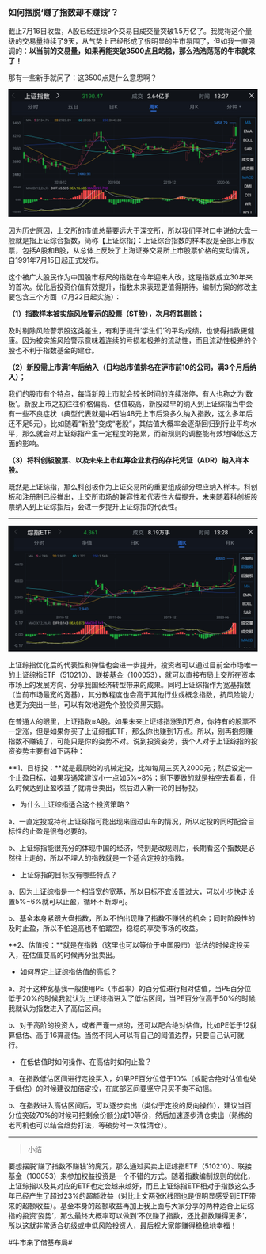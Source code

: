 ### 如何摆脱‘赚了指数却不赚钱’？

截止7月16日收盘，A股已经连续9个交易日成交量突破1.5万亿了。我觉得这个量级的交易量持续了9天，从气势上已经形成了很明显的牛市氛围了，但如我一直强调的：**以当前的交易量，如果再能突破3500点且站稳，那么浩浩荡荡的牛市就来了！**

那有一些新手就问了：这3500点是什么意思啊？

![上综](../img/szzz-info-1.jpg)

因为历史原因，上交所的市值总量要远大于深交所，所以我们平时口中说的大盘一般就是指上证综合指数，简称【上证综指】：上证综合指数的样本股是全部上市股票，包括A股和B股，从总体上反映了上海证券交易所上市股票价格的变动情况，自1991年7月15日起正式发布。

这个被广大股民作为中国股市标尺的指数在今年迎来大改，这是指数成立30年来的首次。优化后投资价值有效提升，指数未来表现更值得期待。编制方案的修改主要包含三个方面（7月22日起实施）：

**（1）指数样本被实施风险警示的股票（ST股），次月将其剔除；**

及时剔除风险警示股这类差生，有利于提升‘学生们’的平均成绩，也使得指数更健康。因为被实施风险警示意味着连续的亏损和极差的流动性，而且流动性极差的个股也不利于指数基金的建仓。

**（2）新股需上市满1年后纳入（日均总市值排名在沪市前10的公司，满3个月后纳入）；**

我们的股市有个特点，每当新股上市就会较长时间的连续涨停，有人也称之为‘数板’。新股上市之初往往价格偏高、估值较高，新股过早的纳入到上证综指当中会有一些不良症状（典型代表就是中石油48元上市后没多久纳入指数，这么多年后还不足5元）。比如随着“新股”变成“老股”，其估值大概率会逐渐回归到行业平均水平，那么就会对上证综指产生一定程度的拖累，而新规则的调整能有效地降低这方面的影响。

**（3）将科创板股票、以及未来上市红筹企业发行的存托凭证（ADR）纳入样本股。**

既然是上证综指，那么科创板作为上证交易所的重要组成部分理应纳入样本。科创板和注册制已经推出，上交所市场的兼容性和代表性大幅提升，未来随着科创板股票纳入到上证综指后，会进一步提升上证综指的代表性。

---

![上综ETF](../img/szzz-info-2.jpg)

上证综指优化后的代表性和弹性也会进一步提升，投资者可以通过目前全市场唯一的上证综指ETF（510210）、联接基金（100053），就可以直接布局上交所在资本市场上的发展方向、分享我国经济转型带来的成果。同时上证综指作为宽基指数（当前市场最宽的宽基），其分散程度也会高于其他行业或概念指数，抗风险能力也更为突出一些，可以有效地避免个股投资黑天鹅。

在普通人的眼里，上证指数≈A股。如果未来上证综指涨到1万点，你持有的股票不一定涨，但是如果你买了上证综指ETF，那么你也赚到1万点。所以，别再抱怨赚指数不赚钱了，可能只是你的姿势不对。说到投资姿势，我个人对于上证综指的投资姿势主要有如下两种：

**1、目标投：**就是最原始的机械定投，比如每周三买入2000元；然后设定一个止盈目标，如果我通常建议小一点如5%~8%；剩下要做的就是抽空去看看，什么时候达到止盈收益了就清仓卖出，然后进入新一轮的目标投。

- 为什么上证综指适合这个投资策略？

a、一直定投或持有上证综指可能出现来回过山车的情况，所以定投的同时配合目标性的止盈是很有必要的。

b、上证综指能很充分的体现中国的经济，特别是改规则后，长期看这个指数是必然往上走的，所以不埋人的指数就是一个适合定投的指数。

- 上证综指的目标投有哪些特点？

a、因为上证综指是一个相当宽的宽基，所以目标不宜设置过大，可以小步快走设置5%~6%就可以止盈，循环不断即可。

b、基金本身紧跟大盘指数，所以不怕出现赚了指数不赚钱的机会；同时阶段性的及时止盈，所以不怕追高也不怕踏空，稳稳的享受市场的收益。

**2、估值投：**就是在指数（这里也可以等价于中国股市）低估的时候定投买入，在估值变高的时候再分批卖出。

- 如何界定上证综指估值的高低？

a、对于这种宽基我一般使用PE（市盈率）的百分位进行相对估值，当PE百分位低于20%的时候我就认为上证综指进入了低估区间，当PE百分位高于50%的时候我就认为指数进入了高估区间。

b、对于高阶的投资人，或者严谨一点的，还可以配合绝对估值，比如PE低于12就算低估、高于16算高估。当然不同人可以有自己的阈值边界，只要自己认可就行。

- 在低估值时如何操作、在高估时如何止盈？

a、在指数低估区间进行定投买入，如果PE百分位低于10%（或配合绝对估值也处于低估）的时候建议加倍定投，在底部区间要坚守只买不卖不动摇。

b、在指数进入高估区间后，可以逐步卖出（类似于定投的反向操作），建议当百分位突破70%的时候可把剩余份额分成10等份，然后加速逐步清仓卖出（熟练的老司机也可以结合趋势打法，等破势时一次性清仓）。

---

> 小结

要想摆脱‘赚了指数不赚钱’的魔咒，那么通过买卖上证综指ETF（510210）、联接基金（100053）来参加权益投资是一个不错的方式。随着指数编制规则的优化，上证综指以及其对应的ETF也定会越来越好，而且上证综指ETF相对于指数这么多年已经产生了超过23%的超额收益（对比上文两张K线图也是很明显感受到ETF带来的超额收益）。基金本身的超额收益再加上我上面与大家分享的两种适合上证综指的投资‘姿势’，那么最终大概率可以做到‘不仅赚了指数，还比指数赚得更多’，所以这就非常适合初级或中低风险投资人，最后祝大家能赚得稳稳地幸福！






























 #牛市来了借基布局#